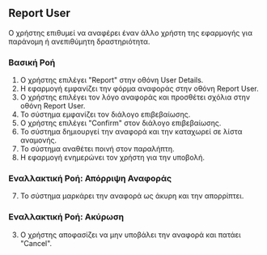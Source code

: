 ## Report User

Ο χρήστης επιθυμεί να αναφέρει έναν άλλο χρήστη της εφαρμογής για παράνομη ή ανεπιθύμητη δραστηριότητα.

### Βασική Ροή

1. Ο χρήστης επιλέγει "Report" στην οθόνη User Details.
2. H εφαρμογή εμφανίζει την φόρμα αναφοράς στην οθόνη Report User.
3. Ο χρήστης επιλέγει τον λόγο αναφοράς και προσθέτει σχόλια στην οθόνη Report User.
4. Το σύστημα εμφανίζει τον διάλογο επιβεβαίωσης.
5. Ο χρήστης επιλέγει "Confirm" στον διάλογο επιβεβαίωσης.
6. Το σύστημα δημιουργεί την αναφορά και την καταχωρεί σε λίστα αναμονής.
7. Το σύστημα αναθέτει ποινή στον παραλήπτη.
8. Η εφαρμογή ενημερώνει τον χρήστη για την υποβολή.

### Εναλλακτική Ροή: Απόρριψη Αναφοράς

7. To σύστημα μαρκάρει την αναφορά ως άκυρη και την απορρίπτει.

### Εναλλακτική Ροή: Ακύρωση

3. Ο χρήστης αποφασίζει να μην υποβάλει την αναφορά και πατάει "Cancel".
